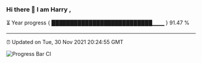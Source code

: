 ### Hi there 👋 I am Harry , 

⏳ Year progress { ███████████████████████████▁▁▁ } 91.47 %

---

⏰ Updated on Tue, 30 Nov 2021 20:24:55 GMT

![Progress Bar CI](https://github.com/duykhang68/duykhang68/workflows/Progress%20Bar%20CI/badge.svg)
